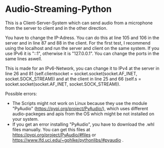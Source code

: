 # Audio-Streaming-Python
This is a Client-Server-System which can send audio from a microphone from the server to client and in the other direction.

You have to change the IP-Adress. You can do this at line 105 and 106 in the server and in line 87 and 88 in the client. For the first test, I recommend using the localhost and run the server and client on the same system. If you use IPv6 it is "::1", otherwise it is "127.0.0.1". You can change the ports in the same lines aswell.

This is made for an IPv6-Network, you can change it to IPv4 at the server in line 26 and 81 (self.clientsocket = socket.socket(socket.AF_INET, socket.SOCK_STREAM)) and at the client in line 25 and 66 (self.s = socket.socket(socket.AF_INET, socket.SOCK_STREAM)).

Possible errors:

- The Scripts might not work on Linux because they use the module "PyAudio" (https://pypi.org/project/PyAudio/), which uses different audio-packeges and apis from the OS which might be not installed on your system.
- If you get an error installing "PyAudio", you have to download the .whl files manually. You can get this files at https://pypi.org/project/PyAudio/#files or https://www.lfd.uci.edu/~gohlke/pythonlibs/#pyaudio .
